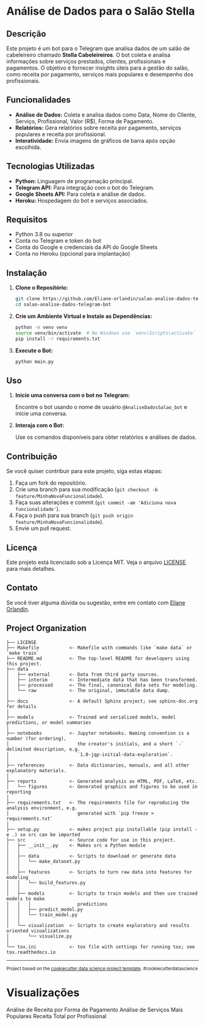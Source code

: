 # Análise de Dados para o Salão Stella

## Descrição

Este projeto é um bot para o Telegram que analisa dados de um salão de cabeleireiro chamado **Stella Cabeleireiros**. O bot coleta e analisa informações sobre serviços prestados, clientes, profissionais e pagamentos. O objetivo é fornecer insights úteis para a gestão do salão, como receita por pagamento, serviços mais populares e desempenho dos profissionais.

## Funcionalidades

- **Análise de Dados:** Coleta e analisa dados como Data, Nome do Cliente, Serviço, Profissional, Valor (R$), Forma de Pagamento.
- **Relatórios:** Gera relatórios sobre receita por pagamento, serviços populares e receita por profissional.
- **Interatividade:** Envia imagens de gráficos de barra após opção escolhida.

## Tecnologias Utilizadas

- **Python:** Linguagem de programação principal.
- **Telegram API:** Para integração com o bot do Telegram.
- **Google Sheets API:** Para coleta e análise de dados.
- **Heroku:** Hospedagem do bot e serviços associados.

## Requisitos

- Python 3.8 ou superior
- Conta no Telegram e token do bot
- Conta do Google e credenciais da API do Google Sheets
- Conta no Heroku (opcional para implantação)

## Instalação

1. **Clone o Repositório:**

   ```bash
   git clone https://github.com/Eliane-orlandin/salao-analise-dados-telegram-bot.git
   cd salao-analise-dados-telegram-bot
   ```

2. **Crie um Ambiente Virtual e Instale as Dependências:**

   ```bash
   python -m venv venv
   source venv/bin/activate  # No Windows use `venv\Scripts\activate`
   pip install -r requirements.txt
   ```

3. **Execute o Bot:**

   ```bash
   python main.py
   ```

## Uso

1. **Inicie uma conversa com o bot no Telegram:**

   Encontre o bot usando o nome de usuário `@AnaliseDadosSalao_bot` e inicie uma conversa.

2. **Interaja com o Bot:**

   Use os comandos disponíveis para obter relatórios e análises de dados.

## Contribuição

Se você quiser contribuir para este projeto, siga estas etapas:

1. Faça um fork do repositório.
2. Crie uma branch para sua modificação (`git checkout -b feature/MinhaNovaFuncionalidade`).
3. Faça suas alterações e commit (`git commit -am 'Adiciona nova funcionalidade'`).
4. Faça o push para sua branch (`git push origin feature/MinhaNovaFuncionalidade`).
5. Envie um pull request.

## Licença

Este projeto está licenciado sob a Licença MIT. Veja o arquivo [LICENSE](LICENSE) para mais detalhes.

## Contato

Se você tiver alguma dúvida ou sugestão, entre em contato com [Eliane Orlandin](mailto:liorlandin33@gmil.com).

## Project Organization

    ├── LICENSE
    ├── Makefile           <- Makefile with commands like `make data` or `make train`
    ├── README.md          <- The top-level README for developers using this project.
    ├── data
    │   ├── external       <- Data from third party sources.
    │   ├── interim        <- Intermediate data that has been transformed.
    │   ├── processed      <- The final, canonical data sets for modeling.
    │   └── raw            <- The original, immutable data dump.
    │
    ├── docs               <- A default Sphinx project; see sphinx-doc.org for details
    │
    ├── models             <- Trained and serialized models, model predictions, or model summaries
    │
    ├── notebooks          <- Jupyter notebooks. Naming convention is a number (for ordering),
    │                         the creator's initials, and a short `-` delimited description, e.g.
    │                         `1.0-jqp-initial-data-exploration`.
    │
    ├── references         <- Data dictionaries, manuals, and all other explanatory materials.
    │
    ├── reports            <- Generated analysis as HTML, PDF, LaTeX, etc.
    │   └── figures        <- Generated graphics and figures to be used in reporting
    │
    ├── requirements.txt   <- The requirements file for reproducing the analysis environment, e.g.
    │                         generated with `pip freeze > requirements.txt`
    │
    ├── setup.py           <- makes project pip installable (pip install -e .) so src can be imported
    ├── src                <- Source code for use in this project.
    │   ├── __init__.py    <- Makes src a Python module
    │   │
    │   ├── data           <- Scripts to download or generate data
    │   │   └── make_dataset.py
    │   │
    │   ├── features       <- Scripts to turn raw data into features for modeling
    │   │   └── build_features.py
    │   │
    │   ├── models         <- Scripts to train models and then use trained models to make
    │   │   │                 predictions
    │   │   ├── predict_model.py
    │   │   └── train_model.py
    │   │
    │   └── visualization  <- Scripts to create exploratory and results oriented visualizations
    │       └── visualize.py
    │
    └── tox.ini            <- tox file with settings for running tox; see tox.readthedocs.io

---

<p><small>Project based on the <a target="_blank" href="https://drivendata.github.io/cookiecutter-data-science/">cookiecutter data science project template</a>. #cookiecutterdatascience</small></p>

# Visualizações

Análise de Receita por Forma de Pagamento
Análise de Serviços Mais Populares
Receita Total por Profissional
